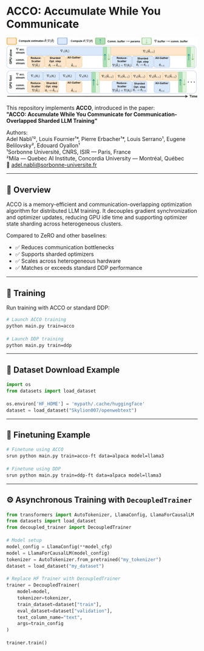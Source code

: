 # ACCO: Accumulate While You Communicate

![ACCO Diagram](./representation_acco.png)

This repository implements **ACCO**, introduced in the paper:  
**"ACCO: Accumulate While You Communicate for Communication-Overlapped Sharded LLM Training"**

Authors:  
Adel Nabli¹², Louis Fournier¹\*, Pierre Erbacher¹\*, Louis Serrano¹, Eugene Belilovsky², Edouard Oyallon¹  
¹Sorbonne Université, CNRS, ISIR — Paris, France  
²Mila — Quebec AI Institute, Concordia University — Montréal, Québec  
📧 adel.nabli@sorbonne-universite.fr

---

## 🚀 Overview

ACCO is a memory-efficient and communication-overlapping optimization algorithm for distributed LLM training. It decouples gradient synchronization and optimizer updates, reducing GPU idle time and supporting optimizer state sharding across heterogeneous clusters.

Compared to ZeRO and other baselines:
- ✅ Reduces communication bottlenecks  
- ✅ Supports sharded optimizers  
- ✅ Scales across heterogeneous hardware  
- ✅ Matches or exceeds standard DDP performance

---

## 🧪 Training

Run training with ACCO or standard DDP:

```bash
# Launch ACCO training
python main.py train=acco

# Launch DDP training
python main.py train=ddp
```

---

## 📁 Dataset Download Example

```python
import os
from datasets import load_dataset

os.environ['HF_HOME'] = 'mypath/.cache/huggingface'
dataset = load_dataset("Skylion007/openwebtext")
```

---

## 🧼 Finetuning Example

```bash
# Finetune using ACCO
srun python main.py train=acco-ft data=alpaca model=llama3

# Finetune using DDP
srun python main.py train=ddp-ft data=alpaca model=llama3
```

---

## ⚙️ Asynchronous Training with `DecoupledTrainer`

```python
from transformers import AutoTokenizer, LlamaConfig, LlamaForCausalLM
from datasets import load_dataset
from decoupled_trainer import DecoupledTrainer

# Model setup
model_config = LlamaConfig(**model_cfg)
model = LlamaForCausalLM(model_config)
tokenizer = AutoTokenizer.from_pretrained("my_tokenizer")
dataset = load_dataset("my_dataset")

# Replace HF Trainer with DecoupledTrainer
trainer = DecoupledTrainer(
    model=model,
    tokenizer=tokenizer,
    train_dataset=dataset["train"],
    eval_dataset=dataset["validation"],
    text_column_name="text",
    args=train_config
)

trainer.train()
```

